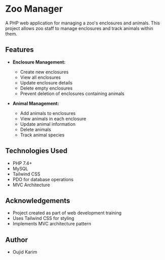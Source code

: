 # Zoo Manager

A PHP web application for managing a zoo's enclosures and animals. This project allows zoo staff to manage enclosures and track animals within them.

## Features

- **Enclosure Management:**
  - Create new enclosures
  - View all enclosures
  - Update enclosure details
  - Delete empty enclosures
  - Prevent deletion of enclosures containing animals

- **Animal Management:**
  - Add animals to enclosures
  - View animals in each enclosure
  - Update animal information
  - Delete animals
  - Track animal species

## Technologies Used

- PHP 7.4+
- MySQL
- Tailwind CSS
- PDO for database operations
- MVC Architecture

## Acknowledgements

- Project created as part of web development training
- Uses Tailwind CSS for styling
- Implements MVC architecture pattern

## Author

- Oujid Karim



